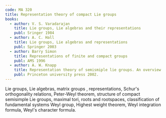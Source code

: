 ```yaml
---
code: MA 320
title: Representation theory of compact Lie groups
books:
  - author: V. S. Varadarajan
    title: Lie groups, Lie algebras and their representations
    publ: Sringer 1984
  - author: A. C. Hall
    title: Lie groups, Lie algebras and representations
    publ: Springer 2003
  - author: Barry Simon
    title: Representations of finite and compact groups
    publ: AMS 1996
  - author: A. W. Knapp
    title: Representation theory of semismiple lie groups. An overview based on examples
    publ: Princeton university press 2002.
---
```


Lie groups, Lie algebras, matrix groups , representations, Schur's orthogonality relations, Peter-Weyl theorem, structure of compact semisimple Lie groups, maximal tori, roots and rootspaces, classification of fundamental systems Weyl group, Highest weight theorem, Weyl integration formula, Weyl's character formula.
